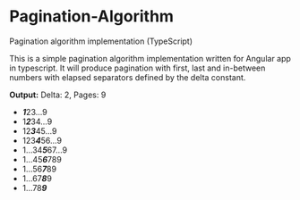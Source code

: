# Pagination-Algorithm
Pagination algorithm implementation (TypeScript)

This is a simple pagination algorithm implementation written for Angular app in typescript. It will produce pagination with first, last and in-between numbers with elapsed separators defined by the delta constant.

**Output:**
Delta: 2, Pages: 9
<ul>
<li><b><i>1</i></b>23…9</li>
<li>1<b><i>2</i></b>34…9</li>
<li>12<b><i>3</i></b>45…9</li>
<li>123<b><i>4</i></b>56…9</li>
<li>1…34<b><i>5</i></b>67…9</li>
<li>1…45<b><i>6</i></b>789</li>
<li>1…56<b><i>7</i></b>89</li>
<li>1…67<b><i>8</i></b>9</li>
<li>1…78<b><i>9</i></b></li>
</ul>
